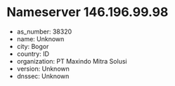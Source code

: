 # Nameserver 146.196.99.98

* as_number: 38320
* name: Unknown
* city: Bogor
* country: ID
* organization: PT Maxindo Mitra Solusi
* version: Unknown
* dnssec: Unknown
